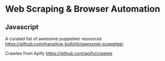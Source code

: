 # Web Scraping & Browser Automation

## Javascript 

A curated list of awesome puppeteer resources https://github.com/transitive-bullshit/awesome-puppeteer

Crawlee from Apify https://github.com/apify/crawlee
